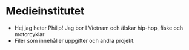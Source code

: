 # Medieinstitutet
- Hej jag heter Philip! Jag bor I Vietnam och älskar hip-hop, fiske och motorcyklar
- Filer som innehåller uppgifter och andra projekt. 


